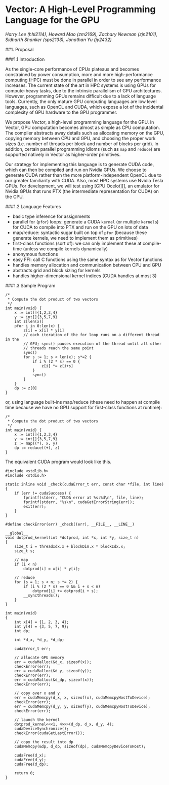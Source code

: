 # Vector: A High-Level Programming Language for the GPU
*Harry Lee (hhl2114), Howard Mao (zm2169), Zachary Newman (zjn2101), Sidharth Shanker (sps2133), Jonathan Yu (jy2432)*

##1. Proposal

###1.1 Introduction

As the single-core performance of CPUs plateaus and becomes constrained by power consumption, more and more high-performance computing (HPC) must be done in parallel in order to see any performance increases. The current state of the art in HPC systems is using GPUs for compute-heavy tasks, due to the intrinsic parallelism of GPU architectures. However, programming GPUs remains difficult due to a lack of language tools. Currently, the only mature GPU computing languages are low level languages, such as OpenCL and CUDA, which expose a lot of the incidental complexity of GPU hardware to the GPU programmer.

We propose *Vector*, a high-level programming language for the GPU. In Vector, GPU computation becomes almost as simple as CPU computation. The compiler abstracts away details such as allocating memory on the GPU, copying memory between CPU and GPU, and choosing the proper work sizes (i.e. number of threads per block and number of blocks per grid). In addition, certain parallel programming idioms (such as `map` and `reduce`) are supported natively in Vector as higher-order primitives.

Our strategy for implementing this language is to generate CUDA code, which can then be compiled and run on Nvidia GPUs. We choose to generate CUDA rather than the more platform-independent OpenCL due to our greater familiarity with CUDA. Also, most HPC systems use Nvidia Tesla GPUs. For development, we will test using [GPU Ocelot][], an emulator for Nvidia GPUs that runs PTX (the intermediate representation for CUDA) on the CPU.

###1.2 Language Features

* basic type inference for assignments
* parallel for (`pfor`) loops: generate a CUDA `kernel` (or multiple `kernel`s) for CUDA to compile into PTX and run on the GPU on lots of data
* map/reduce: syntactic sugar built on top of `pfor` (because these generate kernels, we need to implement them as primitives)
* first-class functions (sort of): we can only implement these at compile-time (unless we compile kernels dynamically)
* anonymous functions
* easy FFI: call C functions using the same syntax as for Vector functions
* handles memory allocation and communication between CPU and GPU
* abstracts grid and block sizing for kernels
* handles higher-dimensional kernel indices (CUDA handles at most 3)

###1.3 Sample Program

    /*
     * Compute the dot product of two vectors
     */
    int main(void) {
        x := int[]{1,2,3,4}
        y := int[]{3,5,7,9}
        int z[len(x)]
        pfor i in 0:len(x) {
            z[i] = x[i] * y[i]
            // each iteration of the for loop runs on a different thread in the
            // GPU; sync() pauses execution of the thread until all other
            // threads reach the same point
            sync()
            for s := 1; s < len(x); s*=2 {
                if i % (2 * s) == 0 {
                    z[i] *= z[i+s]
                }
                sync()
            }
        }
        dp := z[0]
    }

or, using language built-ins map/reduce (these need to happen at compile time because we have no GPU support for first-class functions at runtime):

    /*
     * Compute the dot product of two vectors
     */
    int main(void) {
        x := int[]{1,2,3,4}
        y := int[]{3,5,7,9}
        z := map((*), x, y)
        dp := reduce((+), z)
    }

The equivalent CUDA program would look like this.

    #include <stdlib.h>
    #include <stdio.h>

    static inline void _check(cudaError_t err, const char *file, int line)
    {
        if (err != cudaSuccess) {
            fprintf(stderr, "CUDA error at %s:%d\n", file, line);
            fprintf(stderr, "%s\n", cudaGetErrorString(err));
            exit(err);
        }
    }

    #define checkError(err) _check((err), __FILE__, __LINE__)

    __global__
    void dotprod_kernel(int *dotprod, int *x, int *y, size_t n)
    {
        size_t i = threadIdx.x + blockDim.x * blockIdx.x;
        size_t s;

        // map
        if (i < n)
            dotprod[i] = x[i] * y[i];

        // reduce
        for (s = 1; s < n; s *= 2) {
            if (i % (2 * s) == 0 && i + s < n)
                dotprod[i] += dotprod[i + s];
            __syncthreads();
        }
    }

    int main(void)
    {
        int x[4] = {1, 2, 3, 4};
        int y[4] = {3, 5, 7, 9};
        int dp;

        int *d_x, *d_y, *d_dp;

        cudaError_t err;

        // allocate GPU memory
        err = cudaMalloc(&d_x, sizeof(x));
        checkError(err);
        err = cudaMalloc(&d_y, sizeof(y));
        checkError(err);
        err = cudaMalloc(&d_dp, sizeof(x));
        checkError(err);

        // copy over x and y
        err = cudaMemcpy(d_x, x, sizeof(x), cudaMemcpyHostToDevice);
        checkError(err);
        err = cudaMemcpy(d_y, y, sizeof(y), cudaMemcpyHostToDevice);
        checkError(err);

        // launch the kernel
        dotprod_kernel<<<1, 4>>>(d_dp, d_x, d_y, 4);    
        cudaDeviceSynchronize();
        checkError(cudaGetLastError());

        // copy the result into dp
        cudaMemcpy(&dp, d_dp, sizeof(dp), cudaMemcpyDeviceToHost);

        cudaFree(d_x);
        cudaFree(d_y);
        cudaFree(d_dp);

        return 0;
    }
